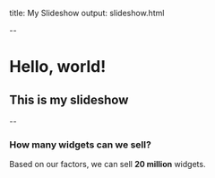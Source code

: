 title: My Slideshow
output: slideshow.html

--

# Hello, world!
## This is my slideshow

--

### How many widgets can we sell?

Based on our factors, we can sell **20 million** widgets.
